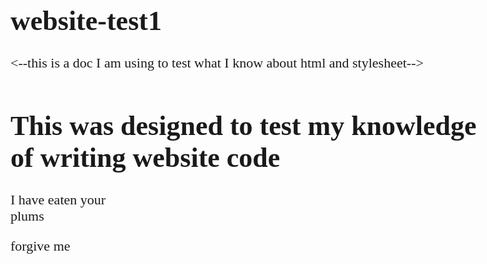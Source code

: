 # website-test1
<--this is a doc I am using to test what I know about html and stylesheet-->


<!DOCTYPE html>
<html>

  <head>
    <link rel="stylesheet" type="text/css" href="website-test1/css">
    <link href='https://fonts.googleapis.com/css?family=Amethysta' rel='stylesheet'>
    <title>Learning Doc</title> 
    <style>
    body{
    font-family: 'Amethysta';
    font-size: 22px;
    }
    </style>
  </head>
  <body>
  <div class= "header">
  <h1>This was designed to test my knowledge of writing website code</h1>
  </div>
  </body>
  
<p>I have eaten your <br>plums</p>
<p>forgive me</p>
  
</html>
